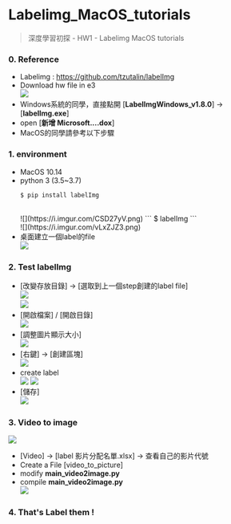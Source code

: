 # Labelimg_MacOS_tutorials

> 深度學習初探 - HW1 - Labelimg MacOS tutorials

### 0. Reference 
- Labelimg : https://github.com/tzutalin/labelImg
- Download hw file in e3<br />
    ![](https://i.imgur.com/usQ2Mss.png)
- Windows系統的同學，直接點開 [**LabelImgWindows_v1.8.0**] -> [**labelImg.exe**]
- open [**新增 Microsoft....dox**]
- MacOS的同學請參考以下步驟

### 1. environment
- MacOS 10.14
- python 3 (3.5~3.7)
    ```
    $ pip install labelImg
    ```
    <br />
    ![](https://i.imgur.com/CSD27yV.png)
    ```
    $ labelImg
    ```
    <br />
    ![](https://i.imgur.com/vLxZJZ3.png)
- 桌面建立一個label的file<br />
    ![](https://i.imgur.com/4bPZLPc.png)

    
### 2. Test labelImg
- [改變存放目錄] -> [選取到上一個step創建的label file]<br />
    ![](https://i.imgur.com/P65cJM4.png)<br />
    ![](https://i.imgur.com/oEWoGAM.png)
- [開啟檔案] / [開啟目錄]<br />
    ![](https://i.imgur.com/8Qmie2o.png)
- [調整圖片顯示大小]<br />
    ![](https://i.imgur.com/PC7zP3V.png)
- [右鍵] -> [創建區塊]<br />
    ![](https://i.imgur.com/PC1w1hm.png)
- create label<br />
    ![](https://i.imgur.com/r55lrj4.png)
    ![](https://i.imgur.com/uEtI2IJ.png)
- [儲存]<br />
    ![](https://i.imgur.com/3e2Dc38.png)


### 3. Video to image
![](https://i.imgur.com/usQ2Mss.png)<br />
- [Video] -> [label 影片分配名單.xlsx] -> 查看自己的影片代號
- Create a File [video_to_picture]
- modify **main_video2image.py**
- compile **main_video2image.py** <br />
![](https://i.imgur.com/BsZ0qqZ.png)

### 4. That's Label them !
